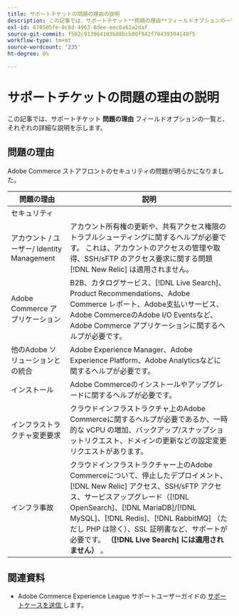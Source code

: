 ```yaml
---
title: サポートチケットの問題の理由の説明
description: この記事では、サポートチケット**問題の理由**フィールドオプションの一覧と、それぞれの詳細を説明します。
exl-id: 678505fe-8c8d-4963-8dee-eec0a61a2daf
source-git-commit: f502c913964103b88bcb00f942f70439394148f5
workflow-type: tm+mt
source-wordcount: '235'
ht-degree: 0%

---
```


# サポートチケットの問題の理由の説明

この記事では、サポートチケット **問題の理由** フィールドオプションの一覧と、それぞれの詳細な説明を示します。

## 問題の理由

<table class="tg">
<thead>
  <tr>
    <th><span style="font-weight:bold;font-style:normal">問題の理由</span></th>
    <th><span style="font-weight:700;font-style:normal">説明</span></th>
  </tr>
</thead>
<tbody>
  <tr>
    <td>セキュリティ</td>
    Adobe Commerce ストアフロントのセキュリティの問題が明らかになりました。</td>
  </tr>
  <tr>
    <td>アカウント / ユーザー/ Identity Management</td>
    <td>アカウント所有権の更新や、共有アクセス権限のトラブルシューティングに関するヘルプが必要です。 これは、アカウントのアクセスの管理や取得、SSH/sFTP のアクセス要求に関する問題 [!DNL New Relic] は適用されません。</td>
  </tr>
  <tr>
    <td>Adobe Commerce アプリケーション</td>
    <td>B2B、カタログサービス、[!DNL Live Search]、Product Recommendations、Adobe Commerce レポート、Adobe支払いサービス、Adobe CommerceのAdobe I/O Eventsなど、Adobe Commerce アプリケーションに関するヘルプが必要です。</td>
  </tr>
  <tr>
    <td>他のAdobe ソリューションとの統合</td>
    <td>Adobe Experience Manager、Adobe Experience Platform、Adobe Analyticsなどに関するヘルプが必要です。</td>
  </tr>
  <tr>
    <td>インストール</td>
    <td>Adobe Commerceのインストールやアップグレードに関するヘルプが必要です。</td>
  </tr>
  <tr>
    <td>インフラストラクチャ変更要求</td>
    <td>クラウドインフラストラクチャ上のAdobe Commerceに関するヘルプが必要であるか、一時的な vCPU の増加、バックアップ/スナップショットリクエスト、ドメインの更新などの設定変更リクエストがあります。</td>
  </tr>
  <tr>
    <td>インフラ事故</td>
    <td>クラウドインフラストラクチャー上のAdobe Commerceについて、停止したデプロイメント、[!DNL New Relic] アクセス、SSH/sFTP アクセス、サービスアップグレード（[!DNL OpenSearch]、[!DNL MariaDB]/[!DNL MySQL]、[!DNL Redis]、[!DNL RabbitMQ] （ただし PHP は除く）、SSL 証明書など、サポートが必要です。<strong> （[!DNL Live Search] には適用されません） </strong>。</td>
  </tr>  
</tbody>
</table>

## 関連資料

* Adobe Commerce Experience League サポートユーザーガイドの [ サポートケースを送信 ](https://experienceleague.adobe.com/en/docs/commerce-knowledge-base/kb/help-center-guide/magento-help-center-user-guide#support-case) します。
